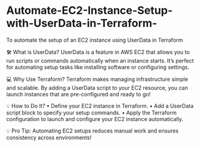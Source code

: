 # Automate-EC2-Instance-Setup-with-UserData-in-Terraform-
To automate the setup of an EC2 instance using UserData in Terraform


🛠️ What is UserData?
UserData is a feature in AWS EC2 that allows you to run scripts or commands automatically when an instance starts. It’s perfect for automating setup tasks like installing software or configuring settings.

💻 Why Use Terraform?
Terraform makes managing infrastructure simple and scalable. By adding a UserData script to your EC2 resource, you can launch instances that are pre-configured and ready to go!

💡 How to Do It?
 • Define your EC2 instance in Terraform.
• Add a UserData script block to specify your setup commands.
• Apply the Terraform configuration to launch and configure your EC2 instance automatically.

💡 Pro Tip: Automating EC2 setups reduces manual work and ensures consistency across environments!
